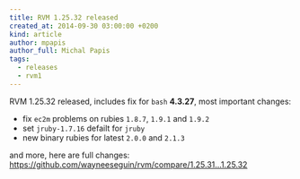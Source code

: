 ```yaml
---
title: RVM 1.25.32 released
created_at: 2014-09-30 03:00:00 +0200
kind: article
author: mpapis
author_full: Michal Papis
tags:
  - releases
  - rvm1
---
```


RVM 1.25.32 released, includes fix for `bash` **4.3.27**,
most important changes:

<!-- more -->

- fix `ec2m` problems on rubies `1.8.7`, `1.9.1` and `1.9.2`
- set `jruby-1.7.16` defailt for `jruby`
- new binary rubies for latest `2.0.0` and `2.1.3`

and more, here are full changes:
<https://github.com/wayneeseguin/rvm/compare/1.25.31...1.25.32>
